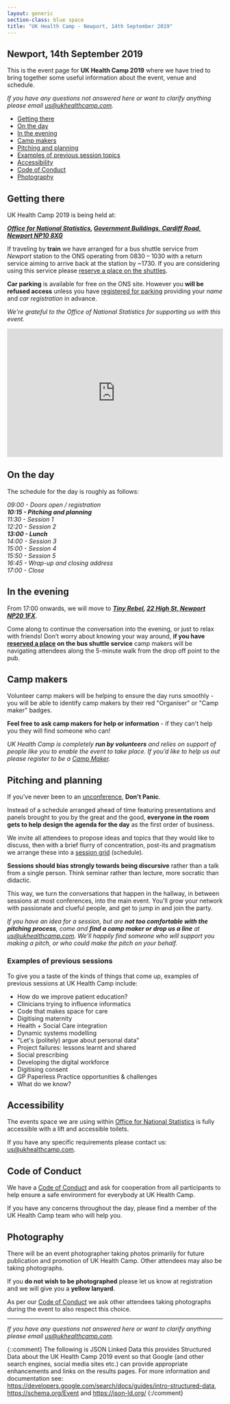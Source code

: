 ```yaml
---
layout: generic
section-class: blue space
title: "UK Health Camp - Newport, 14th September 2019"
---
```


## Newport, 14th September 2019

This is the event page for **UK Health Camp 2019** where we have tried to bring together some useful information about the event, venue and schedule. 

_If you have any questions not answered here or want to clarify anything please email <us@ukhealthcamp.com>._

- [Getting there](#getting-there)
- [On the day](#on-the-day)
- [In the evening](#in-the-evening)
- [Camp makers](#camp-makers)
- [Pitching and planning](#pitching-and-planning)
- [Examples of previous session topics](#examples-of-previous-sessions)
- [Accessibility](#accessibility)
- [Code of Conduct](#code-of-conduct)
- [Photography](#photography)

## Getting there

UK Health Camp 2019 is being held at:

_**[Office for National Statistics](https://www.ons.gov.uk/), [Government Buildings, Cardiff Road, Newport NP10 8XG](https://goo.gl/maps/Xb4gZ3ntw3xe2sUP9)**_ 

If traveling by **train** we have arranged for a bus shuttle service from _Newport_ station to the ONS operating from 0830 &ndash; 1030 with a return service aiming to arrive back at the station by ~1730. If you are considering using this service please [reserve a place on the shuttles](https://docs.google.com/forms/d/e/1FAIpQLSeicnBzEtcgLWYWMAN-dDOIZTtVTEjcpR7NMNoGmeDhxRtKVQ/viewform?usp=pp_url&entry.240437001=I+would+like+to+reserve+a+place+on+the+shuttles+to+and+from+Newport+train+station).

**Car parking** is available for free on the ONS site. However you **will be refused access** unless you have [registered for parking](https://docs.google.com/forms/d/e/1FAIpQLSeicnBzEtcgLWYWMAN-dDOIZTtVTEjcpR7NMNoGmeDhxRtKVQ/viewform?usp=pp_url&entry.240437001=I+would+like+to+register+for+parking+at+the+ONS+site) providing your _name_ and _car registration_ in advance.

_We're grateful to the Office of National Statistics for supporting us with this event._

<iframe src="https://www.google.com/maps/embed?pb=!1m14!1m8!1m3!1d4960.19926678127!2d-3.02756!3d51.566407!3m2!1i1024!2i768!4f13.1!3m3!1m2!1s0x0%3A0xe6fa7f7cb3829a6d!2sOffice+for+National+Statistics!5e0!3m2!1sen!2suk!4v1565439412329!5m2!1sen!2suk" height="300" frameborder="0" style="border:0;display: block;margin: 0 auto;max-width: 700px;width: 100%;" allowfullscreen></iframe>

## On the day

The schedule for the day is roughly as follows:

_09:00 - Doors open / registration  
**10:15 - Pitching and planning**  
11:30 - Session 1  
12:20 - Session 2  
**13:00 - Lunch**  
14:00 - Session 3  
15:00 - Session 4  
15:50 - Session 5  
16:45 - Wrap-up and closing address  
17:00 - Close_

## In the evening

From 17:00 onwards, we will move to _**[Tiny Rebel](https://www.tinyrebel.co.uk/bars/newport-centre/), [22 High St, Newport NP20 1FX](https://goo.gl/maps/c3f8KWD3za52eoA19)**_.

Come along to continue the conversation into the evening, or just to relax with friends! Don’t worry about knowing your way around, **if you have [reserved a place](https://docs.google.com/forms/d/e/1FAIpQLSeicnBzEtcgLWYWMAN-dDOIZTtVTEjcpR7NMNoGmeDhxRtKVQ/viewform?usp=pp_url&entry.240437001=I+would+like+to+reserve+a+place+on+the+shuttles+to+and+from+Newport+train+station) on the bus shuttle service** camp makers will be navigating attendees along the 5-minute walk from the drop off point to the pub.

## Camp makers

Volunteer camp makers will be helping to ensure the day runs smoothly - you will be able to identify camp makers by their red "Organiser" or "Camp maker" badges.

**Feel free to ask camp makers for help or information** - if they can't help you they will find someone who can!

_UK Health Camp is completely **run by volunteers** and relies on support of people like you to enable the event to take place. If you’d like to help us out please register to be a [Camp Maker](https://docs.google.com/forms/d/e/1FAIpQLSeicnBzEtcgLWYWMAN-dDOIZTtVTEjcpR7NMNoGmeDhxRtKVQ/viewform?usp=pp_url&entry.308702425=Yes)._

## Pitching and planning

If you've never been to an [unconference](https://en.wikipedia.org/wiki/Unconference), **Don't Panic**.

Instead of a schedule arranged ahead of time featuring presentations and panels brought to you by the great and the good, **everyone in the room gets to help design the agenda for the day** as the first order of business.

We invite all attendees to propose ideas and topics that they would like to discuss, then with a brief flurry of concentration, post-its and pragmatism we arrange these into a [session grid](https://twitter.com/puntofisso/status/914074219998269440) (schedule). 


**Sessions should bias strongly towards being discursive** rather than a talk from a single person. Think seminar rather than lecture, more socratic than didactic.

This way, we turn the conversations that happen in the hallway, in between sessions at most conferences, into the main event. You'll grow your network with passionate and clueful people, and get to jump in and join the party.

_If you have an idea for a session, but are **not too comfortable with the pitching process**, come and **find a camp maker or drop us a line** at <us@ukhealthcamp.com>. We'll happily find someone who will support you making a pitch, or who could make the pitch on your behalf._

### Examples of previous sessions

To give you a taste of the kinds of things that come up, examples of previous sessions at UK Health Camp include:

- How do we improve patient education?
- Clinicians trying to influence informatics
- Code that makes space for care
- Digitising maternity
- Health + Social Care integration
- Dynamic systems modelling
- "Let's (politely) argue about personal data"
- Project failures: lessons learnt and shared
- Social prescribing
- Developing the digital workforce
- Digitising consent
- GP Paperless Practice opportunities & challenges
- What do we know?

## Accessibility

The events space we are using within [Office for National Statistics](https://www.ons.gov.uk/) is fully accessible with a lift and accessible toilets. 

If you have any specific requirements please contact us: <us@ukhealthcamp.com>.

## Code of Conduct

We have a [Code of Conduct](https://ukhealthcamp.com/code-of-conduct) and ask for cooperation from all participants to help ensure a safe environment for everybody at UK Health Camp.

If you have any concerns throughout the day, please find a member of the UK Health Camp team who will help you.

## Photography

There will be an event photographer taking photos primarily for future publication and promotion of UK Health Camp. Other attendees may also be taking photographs. 

If you **do not wish to be photographed** please let us know at registration and we will give you a **yellow lanyard**. 

As per our [Code of Conduct](https://ukhealthcamp.com/code-of-conduct) we ask other attendees taking photographs during the event to also respect this choice.

---

*If you have any questions not answered here or want to clarify anything please email <us@ukhealthcamp.com>.*




{::comment}
    The following is JSON Linked Data this provides Structured Data about the UK
    Health Camp 2019 event so that Google (and other search engines, social media
    sites etc.) can provide appropriate enhancements and links on the results pages.
    For more information and documentation see:
    https://developers.google.com/search/docs/guides/intro-structured-data,
    https://schema.org/Event and https://json-ld.org/
{:/comment}
<script type="application/ld+json">
{
  "@context": "http://schema.org",
  "@type": "Event",
  "description": "UK Health Camp the free ‘unconference’ on digital, design and data for health and care. Come and enjoy a full day having conversations about #health, #digital, #nhs, and more. Register at ukhealthcamp.com",
  "image": "https://ukhealthcamp.com/images/ukhealthcamp-square.png",
  "location": {
    "@type": "Place",
    "address": {
      "@type": "PostalAddress",
      "addressLocality": "Newport",
      "addressRegion": "Wales",
      "postalCode": "NP10 8XG",
      "streetAddress": "Government Buildings, Cardiff Rd, Duffryn"
    },
    "name": "Office for National Statistics"
  },
  "name": "UK Health Camp 2019",
  "offers": {
    "@type": "Offer",
    "price": "0.00",
    "priceCurrency": "GBP",
    "url": "https://ti.to/ukhealthcamp/2019",
    "availability": "https://schema.org/InStock",
    "validFrom": "2019-03-20T16:20"
  },
  "startDate": "2019-09-14T09:30",
  "endDate": "2019-09-14T17:30"
}
</script>
